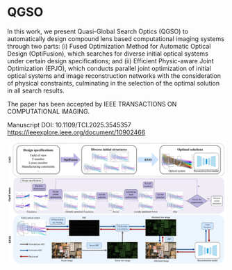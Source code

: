 # QGSO
 In this work, we present Quasi-Global Search Optics (QGSO) to automatically design compound lens based computational imaging systems through two parts: (i) Fused Optimization Method for Automatic Optical Design (OptiFusion), which searches for diverse initial optical systems under certain design specifications; and (ii) Efficient Physic-aware Joint Optimization (EPJO), which conducts parallel joint optimization of initial optical systems and image reconstruction networks with the consideration of physical constraints, culminating in the selection of the optimal solution in all search results.

The paper has been accepted by IEEE TRANSACTIONS ON COMPUTATIONAL IMAGING.

Manuscript DOI: 10.1109/TCI.2025.3545357
https://ieeexplore.ieee.org/document/10902466

![image](overview.jpg)
